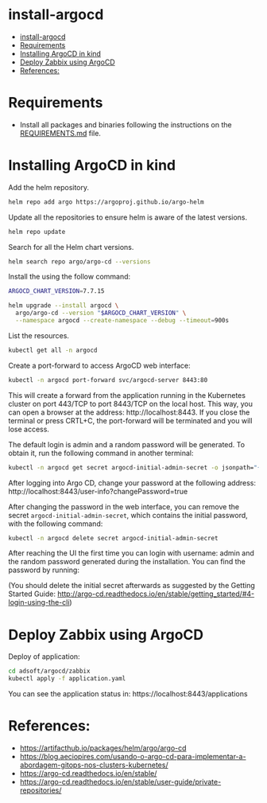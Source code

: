 # install-argocd

<!-- TOC -->

- [install-argocd](#install-argocd)
- [Requirements](#requirements)
- [Installing ArgoCD in kind](#installing-argocd-in-kind)
- [Deploy Zabbix using ArgoCD](#deploy-zabbix-using-argocd)
- [References:](#references)

<!-- TOC -->

# Requirements

- Install all packages and binaries following the instructions on the [REQUIREMENTS.md](../REQUIREMENTS.md) file.

# Installing ArgoCD in kind

Add the helm repository.

```bash
helm repo add argo https://argoproj.github.io/argo-helm
```

Update all the repositories to ensure helm is aware of the latest versions.

```bash
helm repo update
```

Search for all the Helm chart versions.

```bash
helm search repo argo/argo-cd --versions
```

Install the using the follow command:

```bash
ARGOCD_CHART_VERSION=7.7.15

helm upgrade --install argocd \
  argo/argo-cd --version "$ARGOCD_CHART_VERSION" \
  --namespace argocd --create-namespace --debug --timeout=900s
```

List the resources.

```bash
kubectl get all -n argocd
```

Create a port-forward to access ArgoCD web interface:

```bash
kubectl -n argocd port-forward svc/argocd-server 8443:80
```

This will create a forward from the application running in the Kubernetes cluster on port 443/TCP to port 8443/TCP on the local host. This way, you can open a browser at the address: http://localhost:8443. If you close the terminal or press CRTL+C, the port-forward will be terminated and you will lose access.

The default login is admin and a random password will be generated. To obtain it, run the following command in another terminal:

```bash
kubectl -n argocd get secret argocd-initial-admin-secret -o jsonpath="{.data.password}" | base64 -d
```

After logging into Argo CD, change your password at the following address: http://localhost:8443/user-info?changePassword=true

After changing the password in the web interface, you can remove the secret ``argocd-initial-admin-secret``, which contains the initial password, with the following command:

```bash
kubectl -n argocd delete secret argocd-initial-admin-secret
```

After reaching the UI the first time you can login with username: admin and the random password generated during the installation. You can find the password by running:

(You should delete the initial secret afterwards as suggested by the Getting Started Guide: http://argo-cd.readthedocs.io/en/stable/getting_started/#4-login-using-the-cli)

# Deploy Zabbix using ArgoCD

Deploy of application:

```bash
cd adsoft/argocd/zabbix
kubectl apply -f application.yaml
```

You can see the application status in: https://localhost:8443/applications

# References:

* https://artifacthub.io/packages/helm/argo/argo-cd
* https://blog.aeciopires.com/usando-o-argo-cd-para-implementar-a-abordagem-gitops-nos-clusters-kubernetes/
* https://argo-cd.readthedocs.io/en/stable/
* https://argo-cd.readthedocs.io/en/stable/user-guide/private-repositories/
